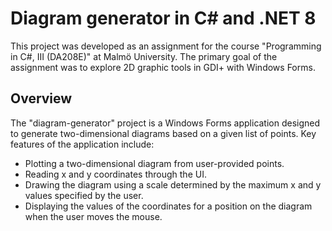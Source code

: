 # Diagram generator in C# and .NET 8
This project was developed as an assignment for the course "Programming in C#, III (DA208E)" at Malmö University. The primary goal of the assignment was to explore 2D graphic tools in GDI+ with Windows Forms.

## Overview
The "diagram-generator" project is a Windows Forms application designed to generate two-dimensional diagrams based on a given list of points. Key features of the application include:

- Plotting a two-dimensional diagram from user-provided points.
- Reading x and y coordinates through the UI.
- Drawing the diagram using a scale determined by the maximum x and y values specified by the user.
- Displaying the values of the coordinates for a position on the diagram when the user moves the mouse.
